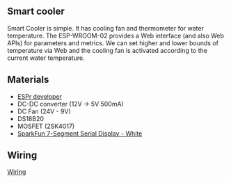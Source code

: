 ## Smart cooler ##

Smart Cooler is simple. It has cooling fan and thermometer for water temperature.
The ESP-WROOM-02 provides a Web interface (and also Web APIs) for parameters and metrics. We can set higher and lower bounds of temperature via Web and the cooling fan is activated according to the current water temperature. 

## Materials ##

* [ESPr developer](https://www.switch-science.com/catalog/2500/)
* DC-DC converter (12V -> 5V 500mA)
* DC Fan (24V - 9V)
* DS18B20
* MOSFET (2SK4017)
* [SparkFun 7-Segment Serial Display - White](https://www.sparkfun.com/products/11629)

## Wiring ##

[Wiring](wire.md)
